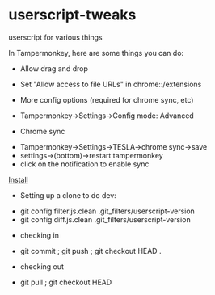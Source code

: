 userscript-tweaks
=================

userscript for various things


In Tampermonkey, here are some things you can do:

* Allow drag and drop
 + Set "Allow access to file URLs" in chrome::/extensions
* More config options (required for chrome sync, etc)
 + Tampermonkey->Settings->Config mode: Advanced
* Chrome sync
 + Tampermonkey->Settings->TESLA->chrome sync->save
 + settings->(bottom)->restart tampermonkey
 + click on the notification to enable sync
   
<a href="https://raw.github.com/ksuquix/userscript-tweaks/master/bricklink.tamper.js">Install</a>

* Setting up a clone to do dev:
 + git config filter.js.clean .git_filters/userscript-version
 + git config diff.js.clean .git_filters/userscript-version
* checking in
 + git commit ; git push ; git checkout HEAD .
* checking out
 + git pull ; git checkout HEAD


